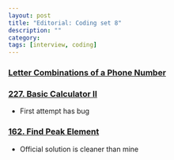 ```yaml
---
layout: post
title: "Editorial: Coding set 8" 
description: ""
category: 
tags: [interview, coding]
---
```


### [Letter Combinations of a Phone Number](https://leetcode.com/submissions/detail/368997295/)

### [227. Basic Calculator II](https://leetcode.com/submissions/detail/369416309/)
* First attempt has bug

### [162. Find Peak Element](https://leetcode.com/submissions/detail/369459962/)
* Official solution is cleaner than mine
